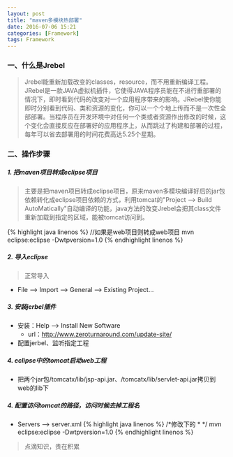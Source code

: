 ```yaml
---
layout: post
title: "maven多模块热部署"
date: 2016-07-06 15:21
categories: [Framework]
tags: Framework
---
```


### 一、什么是Jrebel
> Jrebel能重新加载改变的classes，resource，而不用重新编译工程。JRebel是一款JAVA虚拟机插件，它使得JAVA程序员能在不进行重部署的情况下，即时看到代码的改变对一个应用程序带来的影响。JRebel使你能即时分别看到代码、类和资源的变化，你可以一个个地上传而不是一次性全部部署。当程序员在开发环境中对任何一个类或者资源作出修改的时候，这个变化会直接反应在部署好的应用程序上，从而跳过了构建和部署的过程，每年可以省去部署用的时间花费高达5.25个星期。

### 二、操作步骤

##### 1. 把maven项目转成eclipse项目

> 主要是把maven项目转成eclipse项目，原来maven多模块编译好后的jar包依赖转化成eclipse项目依赖的方式，利用tomcat的"Project --> Build AutoMatically"自动编译的功能，java方法的改变Jrebel会把其class文件重新加载到指定的区域，能被tomcat访问到。

{% highlight java linenos %}
//如果是web项目则转成web项目
mvn eclipse:eclipse -Dwtpversion=1.0
{% endhighlight linenos %}

##### 2. 导入eclipse

> 正常导入

- File --> Import --> General --> Existing Project...

##### 3. 安装jerbel插件

- 安装：Help --> Install New Software
	- url：http://www.zeroturnaround.com/update-site/
- 配置jerbel、监听指定工程

##### 4. eclipse中的tomcat启动web工程

- 把两个jar包/tomcatx/lib/jsp-api.jar、/tomcatx/lib/servlet-api.jar拷贝到web的lib下

##### 4. 配置访问tomcat的路径，访问时候去掉工程名

- Servers --> server.xml
{% highlight java linenos %}
/*修改<Host>下的<context>
 *<Context docBase="proshot-web" path="/proshot-web" reloadable="true" source="org.eclipse.jst.jee.server:proshot-web"/></Host>
 */
 <Context docBase="proshot-web" path="" reloadable="true" source="org.eclipse.jst.jee.server:proshot-web"/></Host>
mvn eclipse:eclipse -Dwtpversion=1.0
{% endhighlight linenos %}

> 点滴知识，贵在积累